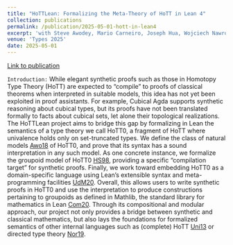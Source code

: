 ```yaml
---
title: "HoTTLean: Formalizing the Meta-Theory of HoTT in Lean 4"
collection: publications
permalink: /publication/2025-05-01-hott-in-lean4
excerpt: 'with Steve Awodey, Mario Carneiro, Joseph Hua, Wojciech Nawrocki, Spencer Woolfson'
venue: 'Types 2025'
date: 2025-05-01
---
```


[Link to publication](https://msp.cis.strath.ac.uk/types2025/abstracts/TYPES2025_paper25.pdf)

`Introduction:` While elegant synthetic proofs such as those in Homotopy Type Theory (HoTT) are expected to “compile” to proofs of classical theorems when interpreted in suitable models, this idea has not yet been exploited in proof assistants. For example, Cubical Agda supports synthetic reasoning about cubical types, but its proofs have not been translated formally to facts about cubical sets, let alone their topological realizations. The HoTTLean project aims to bridge this gap by formalizing in Lean the semantics of a type theory we call HoTT0, a fragment of HoTT where univalence holds only on set-truncated types. We define the class of natural models [Awo18]() of HoTT0, and prove that its syntax has a sound interpretation in any such model. As one concrete instance, we formalize the groupoid model of HoTT0 [HS98](), providing a specific “compilation target” for synthetic proofs. Finally, we work toward embedding HoTT0 as a domain-specific language using Lean’s extensible syntax and meta-programming facilities [UdM20](). Overall, this allows users to write synthetic proofs in HoTT0 and use the interpretation to produce constructions pertaining to groupoids as defined in Mathlib, the standard library for mathematics in Lean [Com20](). Through its compositional and modular approach, our project not only provides a bridge between synthetic and classical mathematics, but also lays the foundations for formalized semantics of other internal languages such as (complete) HoTT [Uni13]() or directed type theory [Nor19]().